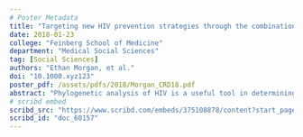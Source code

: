 ```yaml
---
# Poster Metadata
title: "Targeting new HIV prevention strategies through the combination of research and public health surveillance data"
date: 2018-01-23
college: "Feinberg School of Medicine"
department: "Medical Social Sciences"
tag: [Social Sciences]
authors: "Ethan Morgan, et al."
doi: "10.1000.xyz123"
poster_pdf: /assets/pdfs/2018/Morgan_CRD18.pdf
abstract: "Phylogenetic analysis of HIV is a useful tool in determining factors that may contribute to transmission cluster growth. To better target HIV prevention, it is necessary to understand how research and surveillance data can be combined in a meaningful way. HIV genetic sequences were collected in the RADAR cohort of YMSM (aged 16-29) from 2015-2017. Sequence data were also obtained from the Chicago Department of Public Health (CDPH) and included those individuals who were within two-degree connections of RADAR participants. Pairwise genetic distances of HIV pol sequences were determined with transmission ties inferred between participants whose viral sequences were ≤1.5% genetically distant. Transmission clusters comprised ≥2 persons. Network analyses were utilized to compare individuals based on demographic characteristics. Overall, 221 (21.4%) RADAR participants were identified as HIV-positive with 150 (67.9%) viral sequences available. We identified 8 transmission clusters with 22 ties between 24 participants. Those in a transmission cluster, compared to those not in a cluster, were significantly younger (p<0.001), more recently diagnosed (p<0.001), and less dependent on marijuana or alcohol (both p<0.001). Combined RADAR and CDPH data yielded 7837 sequences among which existed 11 transmission clusters with 3325 ties between 451 individuals. Ninety-three (62%) RADAR participants clustered with CDPH data. The majority of individuals in the combined data were black (2889, 64.1%) and aged 20-29 (271, 60.1%). Racial homophily was not a significant predictor of ties (p=0.302) while age category homophily was (p<0.001). Fewer than expected RADAR participants clustered with CDPH data suggesting non-clustering individuals are either being diagnosed HIV outside city limits or have unexpectedly divergent sequences. Combining research and surveillance data to construct post hoc transmission networks has the potential to provide novels methods for analyzing data among new HIV infections. Future work should aim to assess survey data in the context of these larger transmission network structures."
# scribd embed
scribd_src: "https://www.scribd.com/embeds/375108878/content?start_page=1&view_mode=scroll&access_key=key-51qQDGbAVkT1IuJeoy8u&show_recommendations=true"
scribd_id: "doc_60157"
---
```

